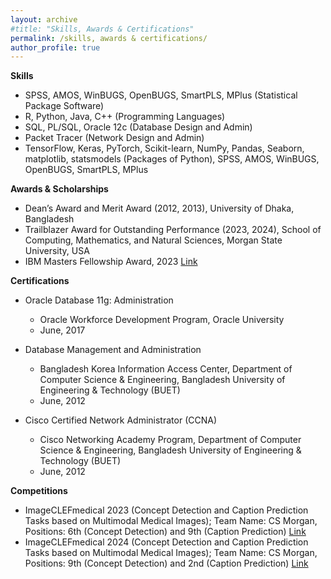 ```yaml
---
layout: archive
#title: "Skills, Awards & Certifications"
permalink: /skills, awards & certifications/
author_profile: true
---
```


**Skills**
- SPSS, AMOS, WinBUGS, OpenBUGS, SmartPLS, MPlus (Statistical Package Software)
- R, Python, Java, C++ (Programming Languages)
- SQL, PL/SQL, Oracle 12c (Database Design and Admin)
- Packet Tracer (Network Design and Admin)
- TensorFlow, Keras, PyTorch, Scikit-learn, NumPy, Pandas, Seaborn, matplotlib, statsmodels (Packages of Python), SPSS, AMOS, WinBUGS, OpenBUGS, SmartPLS, MPlus

**Awards & Scholarships**
- Dean’s Award and Merit Award (2012, 2013), University of Dhaka, Bangladesh
- Trailblazer Award for Outstanding Performance (2023, 2024), School of Computing, Mathematics, and Natural Sciences, Morgan State University, USA
- IBM Masters Fellowship Award, 2023 [Link](https://research.ibm.com/university/awards/masters_fellowship_awardees.html)

**Certifications**
- Oracle Database 11g: Administration
    - Oracle Workforce Development Program, Oracle University
    - June, 2017

- Database Management and Administration
  - Bangladesh Korea Information Access Center, Department of Computer Science & Engineering, Bangladesh University of Engineering & Technology (BUET)
  - June, 2012

- Cisco Certified Network Administrator (CCNA)
   - Cisco Networking Academy Program, Department of Computer Science & Engineering, Bangladesh University of Engineering & Technology (BUET)
   - June, 2012

**Competitions**
- ImageCLEFmedical 2023 (Concept Detection and Caption Prediction Tasks based on Multimodal Medical Images); Team Name: CS Morgan, Positions: 6th (Concept Detection) and 9th (Caption Prediction) [Link](https://www.imageclef.org/2023/medical/caption)
- ImageCLEFmedical 2024 (Concept Detection and Caption Prediction Tasks based on Multimodal Medical Images); Team Name: CS Morgan, Positions: 9th (Concept Detection) and 2nd (Caption Prediction) [Link](https://www.imageclef.org/2024/medical/caption)
